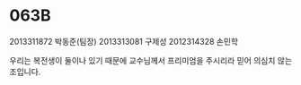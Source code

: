 # 063B
2013311872 박동준(팀장)
2013313081 구제성
2012314328 손민학

우리는 복전생이 둘이나 있기 때문에 교수님께서 프리미엄을 주시리라 믿어 의심치 않는 조입니다.

